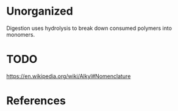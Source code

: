 # Unorganized

Digestion uses hydrolysis to break down consumed polymers into monomers.

# TODO

https://en.wikipedia.org/wiki/Alkyl#Nomenclature

# References

